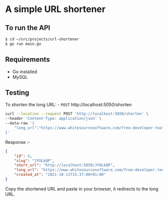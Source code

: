 # A simple URL shortener 

## To run the API
```bash
$ cd ~/src/projects/url-shortener
$ go run main.go
```
## Requirements 
- Go installed 
- MySQL 

## Testing 

To shorten the long URL: -
`POST` http://localhost:5050/shorten

```bash
curl --location --request POST 'http://localhost:5050/shorten' \
--header 'Content-Type: application/json' \
--data-raw '{
    "long_url":"https://www.whitesourcesoftware.com/free-developer-tools/blog/golang-dependency-management"
}'
```

Response :- 
```json
{
    "id": 6,
    "slug": "JYOLkQP",
    "short_url": "http://localhost:5050/JYOLkQP",
    "long_url": "https://www.whitesourcesoftware.com/free-developer-tools/blog/golang-dependency-management",
    "created_at": "2021-10-11T15:37:00+01:00"
}
```

Copy the shortened URL and paste in your browser, it redirects to the long URL. 